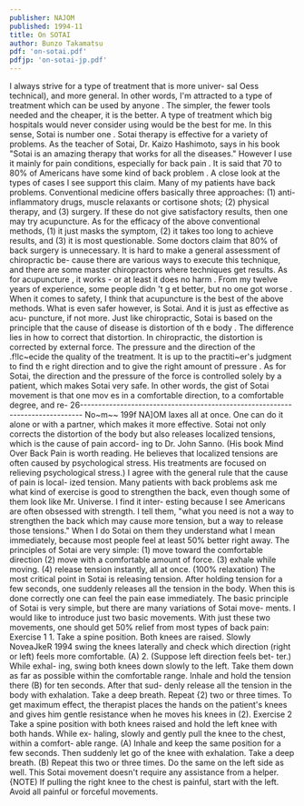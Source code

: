 ```yaml
---
publisher: NAJOM
published: 1994-11
title: On SOTAI
author: Bunzo Takamatsu
pdf: 'on-sotai.pdf'
pdfjp: 'on-sotai-jp.pdf'
---
```


I always strive for a type of treatment that is more univer- sal Oess technical), and more general. In other words, I'm attracted to a type of treatment which can be used by anyone . The simpler, the fewer tools needed and the cheaper, it is the better. A type of treatment which big hospitals would never consider using would be the best for me. In this sense, Sotai is number one . Sotai therapy is effective for a variety of problems. As the teacher of Sotai, Dr. Kaizo Hashimoto, says in his book "Sotai is an amazing therapy that works for all the diseases." However I use it mainly for pain conditions, especially for back pain . It is said that 70 to 80% of Americans have some kind of back problem . A close look at the types of cases I see support this claim. Many of my patients have back problems. Conventional medicine offers basically three approaches: (1) anti-inflammatory drugs, muscle relaxants or cortisone shots; (2) physical therapy, and (3) surgery. If these do not give satisfactory results, then one may try acupuncture. As for the efficacy of the above conventional methods, (1) it just masks the symptom, (2) it takes too long to achieve results, and (3) it is most questionable. Some doctors claim that 80% of back surgery is unnecessary. It is hard to make a general assessment of chiropractic be- cause there are various ways to execute this technique, and there are some master chiropractors where techniques get results. As for acupuncture , it works - or at least it does no harm . From my twelve years of experience, some people didn 't g et better, but no one got worse . When it comes to safety, I think that acupuncture is the best of the above methods. What is even safer however, is Sotai. And it is just as effective as acu- puncture, if not more. Just like chiropractic, Sotai is based on the principle that the cause of disease is distortion of th e body . The difference lies in how to correct that distortion. In chiropractic, the distortion is corrected by external force. The pressure and the direction of the .f!lc~ecide the quality of the treatment. It is up to the practiti~er's judgment to find th e right direction and to give the right amount of pressure . As for Sotai, the direction and the pressure of the force is controlled solely by a patient, which makes Sotai very safe. In other words, the gist of Sotai movement is that one mov es in a comfortable direction, to a comfortable degree, and re- 26------------------------------------------------------------------------------ No~m~~ 199f NA]OM laxes all at once. One can do it alone or with a partner, which makes it more effective. Sotai not only corrects the distortion of the body but also releases localized tensions, which is the cause of pain accord- ing to Dr. John Sanno. (His book Mind Over Back Pain is worth reading. He believes that localized tensions are often caused by psychological stress. His treatments are focused on relieving psychological stress.) I agree with the general rule that the cause of pain is local- ized tension. Many patients with back problems ask me what kind of exercise is good to strengthen the back, even though some of them look like Mr. Universe. I find it inter- esting because I see Americans are often obsessed with strength. I tell them, "what you need is not a way to strengthen the back which may cause more tension, but a way to release those tensions." When I do Sotai on them they understand what I mean immediately, because most people feel at least 50% better right away. The principles of Sotai are very simple: (1) move toward the comfortable direction (2) move with a comfortable amount of force. (3) exhale while moving. (4) release tension instantly, all at once. (100% relaxation) The most critical point in Sotai is releasing tension. After holding tension for a few seconds, one suddenly releases all the tension in the body. When this is done correctly one can feel the pain ease immediately. The basic principle of Sotai is very simple, but there are many variations of Sotai move- ments. I would like to introduce just two basic movements. With just these two movements, one should get 50% relief from most types of back pain: Exercise 1 1. Take a spine position. Both knees are raised. Slowly NoveaJkeR 1994 swing the knees laterally and check which direction (right or left) feels more comfortable. (A) 2. (Suppose left direction feels bet- ter.) While exhal- ing, swing both knees down slowly to the left. Take them down as far as possible within the comfortable range. Inhale and hold the tension there (B) for ten seconds. After that sud- denly release all the tension in the body with exhalation. Take a deep breath. Repeat {2) two or three times. To get maximum effect, the therapist places the hands on the patient's knees and gives him gentle resistance when he moves his knees in (2). Exercise 2 Take a spine position with both knees raised and hold the left knee with both hands. While ex- haling, slowly and gently pull the knee to the chest, within a comfort- able range. (A) Inhale and keep the same position for a few seconds. Then suddenly let go of the knee with exhalation. Take a deep breath. (B) Repeat this two or three times. Do the same on the left side as well. This Sotai movement doesn't require any assistance from a helper. {NOTE) If pulling the right knee to the chest is painful, start with the left. Avoid all painful or forceful movements.
